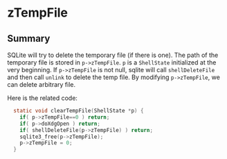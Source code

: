 # zTempFile

## Summary

SQLite will try to delete the temporary file (if there is one). The path of the temporary file is stored in `p->zTempFile`. `p` is a `ShellState` initialized at the very beginning. If `p->zTempFile` is not null, sqlite will call `shellDeleteFile` and then call `unlink` to delete the temp file. By modifying `p->zTempFile`, we can delete arbitrary file.

Here is the related code:

```c
  static void clearTempFile(ShellState *p) {
    if( p->zTempFile==0 ) return;
    if( p->doXdgOpen ) return;
    if( shellDeleteFile(p->zTempFile) ) return;
    sqlite3_free(p->zTempFile);
    p->zTempFile = 0;
  }
```